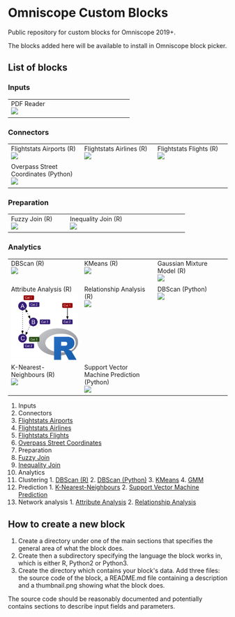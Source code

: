 # Omniscope Custom Blocks
Public repository for custom blocks for Omniscope 2019+.

The blocks added here will be available to install in Omniscope block picker.

## List of blocks
### Inputs
<table>
    <tr valign="top">
        <td width="33%">PDF Reader<br><a href="Inputs/PDF Reader" title="PDF Reader"><img width="190" src="https://github.com/visokio/omniscope-custom-blocks/blob/master/Inputs/PDF Reader/thumbnail.png"></a>           </td>
    </tr>
</table>

### Connectors
<table>
    <tr valign="top">
        <td width="33%">Flightstats Airports (R)<br><a href="Connectors/Flightstats/Airports/R/" title="Flightstats Airports (R)"><img width="290" src="https://github.com/visokio/omniscope-custom-blocks/blob/master/Connectors/Flightstats/Airports/R/thumbnail.png"></a></td>
        <td width="33%">Flightstats Airlines (R)<br><a href="Connectors/Flightstats/Airlines/R/" title="Flightstats Airlines (R)"><img width="290" src="https://github.com/visokio/omniscope-custom-blocks/blob/master/Connectors/Flightstats/Airlines/R/thumbnail.png"></a></td>
        <td width="33%">Flightstats Flights (R)<br><a href="Connectors/Flightstats/Flights/R/" title="Flightstats Flights (R)"><img width="290" src="https://github.com/visokio/omniscope-custom-blocks/blob/master/Connectors/Flightstats/Flights/R/thumbnail.png"></a></td>
    </tr>
    <tr valign="top">
        <td width="33%">Overpass Street Coordinates (Python)<br><a href="Connectors/Overpass/Street%20Coordinates/Python/" title="Overpass Street Coordinates (Python)"><img width="290" src="https://github.com/visokio/omniscope-custom-blocks/blob/master/Connectors/Overpass/Street%20Coordinates/Python/thumbnail.png"></a></td>
        <td width="33%"></td>
        <td width="33%"></td>
    </tr>
</table>

### Preparation
<table>
    <tr valign="top">
        <td width="33%">Fuzzy Join (R)<br><a href="Preparation/Join/Fuzzy%20Join/R/" title="Fuzzy Join (R)"><img width="290" src="https://github.com/visokio/omniscope-custom-blocks/blob/master/Preparation/Join/Fuzzy%20Join/R/thumbnail.png"></a></td>
        <td width="33%">Inequality Join (R)<br><a href="Preparation/Join/Inequality%20Join/R/" title="Inequality Join (R)"><img width="290" src="https://github.com/visokio/omniscope-custom-blocks/blob/master/Preparation/Join/Inequality%20Join/R/thumbnail.png"></a></td>
        <td width="33%"></td>
    </tr>
</table>

### Analytics
<table>
    <tr valign="top">
        <td width="33%">DBScan (R)<br><a href="Analytics/Clustering/DBScan/R/" title="DBScan (R)"><img width="290" src="https://github.com/visokio/omniscope-custom-blocks/blob/master/Analytics/Clustering/DBScan/R/thumbnail.png"></a></td>
        <td width="33%">KMeans (R)<br><a href="Analytics/Clustering/KMeans/R/" title="KMeans (R)"><img width="290" src="https://github.com/visokio/omniscope-custom-blocks/blob/master/Analytics/Clustering/KMeans/R/thumbnail.png"></a></td>    
        <td width="33%">Gaussian Mixture Model (R)<br><a href="Analytics/Clustering/GMM/R/" title="GMM (R)"><img width="290" src="https://github.com/visokio/omniscope-custom-blocks/blob/master/Analytics/Clustering/GMM/R/thumbnail.png"></a></td>      
    </tr>
    <tr valign="top">
        <td width="33%">Attribute Analysis (R)<br><a href="Analytics/Network%20Analysis/Attribute%20Analysis/R/" title="Attribute Analysis (R)"><img width="290" src="https://github.com/visokio/omniscope-custom-blocks/blob/master/Analytics/Network%20Analysis/Attribute%20Analysis/R/thumbnail.png"></a></td>
        <td width="33%">Relationship Analysis (R)<br><a href="Analytics/Network%20Analysis/Relationship%20Analysis/R/" title="Attribute Analysis (R)"><img width="290" src="https://github.com/visokio/omniscope-custom-blocks/blob/master/Analytics/Network%20Analysis/Relationship%20Analysis/R/thumbnail.png"></a></td>
        <td width="33%">DBScan (Python)<br><a href="Analytics/Clustering/DBScan/Python/" title="DBScan (Python)"><img width="290" src="https://github.com/visokio/omniscope-custom-blocks/blob/master/Analytics/Clustering/DBScan/Python/thumbnail.png"></a></td>
    </tr>
    <tr valign="top">
        <td width="33%">K-Nearest-Neighbours (R)<br><a href="Analytics/Prediction/KNN/R/" title="K-Nearest-Neighbours (R)"><img width="290" src="https://github.com/visokio/omniscope-custom-blocks/blob/master/Analytics/Prediction/KNN/R/thumbnail.png"></a></td>
        <td width="33%">Support Vector Machine Prediction (Python)<br><a href="Analytics/Prediction/SVM/Python/" title="Support Vector Machine Prediction (Python)"><img width="290" src="https://github.com/visokio/omniscope-custom-blocks/blob/master/Analytics/Prediction/SVM/Python/thumbnail.png"></a></td>
        <td width="33%"></td>     
    </tr>

</table>


1. Inputs
2. Connectors
  1. [Flightstats Airports](Connectors/Flightstats/Airports/R/)
  2. [Flightstats Airlines](Connectors/Flightstats/Airlines/R/)
  3. [Flightstats Flights](Connectors/Flightstats/Flights/R/)
  4. [Overpass Street Coordinates](Connectors/Overpass/StreetCoordinates/Python/)
3. Preparation
  1. [Fuzzy Join](Preparation/Join/Fuzzy%20Join/R/)
  2. [Inequality Join](Preparation/Join/Inequality%20Join/R/)
4. Analytics
  1. Clustering
    1. [DBScan (R)](Analytics/Clustering/DBScan/R/)
    2. [DBScan (Python)](Analytics/Clustering/DBScan/Python/)
    3. [KMeans](Analytics/Clustering/KMeans/R/)
    4. [GMM](Analytics/Network%20Analysis/Attribute%20Analysis/R/)
  2. Prediction
    1. [K-Nearest-Neighbours](Analytics/Prediction/KNN/R/)
    2. [Support Vector Machine Prediction](Analytics/Prediction/SVN/Python/)
  3. Network analysis
    1. [Attribute Analysis](Analytics/Network%20Analysis/Attribute%20Analysis/R/)
    2. [Relationship Analysis](Analytics/Network%20Analysis/Relationship%20Analysis/R/)


## How to create a new block
1. Create a directory under one of the main sections that specifies the general area of what the block does. 
2. Create then a subdirectory specifying the language the block works in, which is either R, Python2 or Python3. 
3. Create the directory which contains your block's data. Add three files: the source code of the block, a README.md file containing a description and a thumbnail.png showing what the block does. 

The source code should be reasonably documented and potentially contains sections to describe input fields and parameters.
